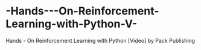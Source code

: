 # -Hands---On-Reinforcement-Learning-with-Python-V-
 Hands - On Reinforcement Learning with Python [Video] by Pack Publishing
